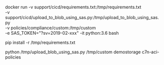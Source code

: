 docker run -v support/cicd/requirements.txt:/tmp/requirements.txt \
           -v support/cicd/upload_to_blob_using_sas.py:/tmp/upload_to_blob_using_sas.py \
           -v policies/compliance/custom:/tmp/custom \
           -e SAS_TOKEN="?sv=2019-02-xxx" 
           -it python:3.6 bash

pip install -r /tmp/requirements.txt

python /tmp/upload_blob_using_sas.py /tmp/custom demostorage c7n-aci-policies